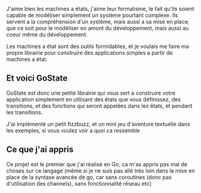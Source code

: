 
J'aime bien les machines a états, j'aime leur formalisme, le fait qu'ils soient capable de modéliser simplement un système pourtant complexe.
Ils servent a la compréhension d'un système, mais aussi a sa mise en place, que ce soit pour le modéliser en amont du développement, mais aussi
au coeur même du développement.

Les machines a état sont des outils formidables, et je voulais me faire ma propre librairie pour construire des applications simples a partir de machines a état.

## Et voici GoState

GoState est donc une petite librairie qui vous sert a construire votre application simplement en utilisant des états que vous définissez, des transitions, et des fonctions
qui seront appelées dans les états, et pendant les transitions.

J'ai implémenté un petit fizzbuzz, et un mini jeu d'aventure textuelle dans les exemples, si vous voulez voir a quoi ca ressemble

## Ce que j'ai appris

Ce projet est le premier que j'ai réalisé en Go, ca m'as appris pas mal de choses sur ce langage (même si je ne suis pas allé très loin dans la mise en place de la syntaxe avancée de go, car sans coroutines (donc pas d'utilisation des channels), sans fonctionnalité réseau etc)